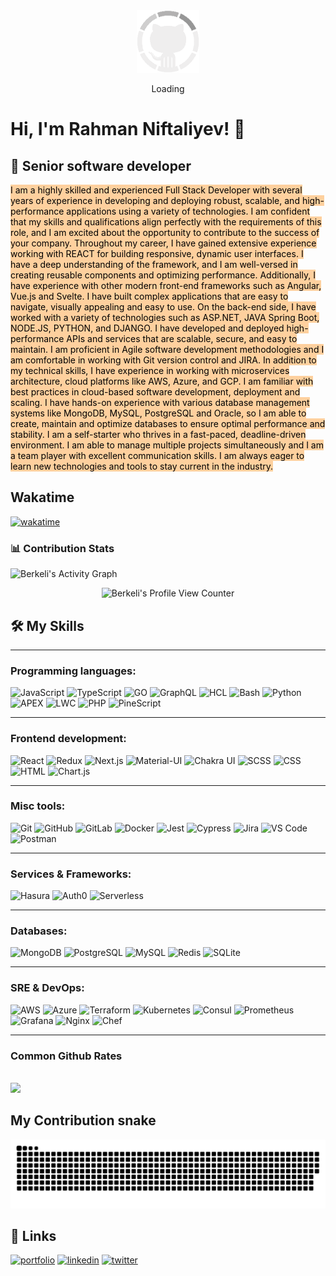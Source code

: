 

<div align="center">
    <img src="GitHub.gif" height="100" />
    <p>Loading</p>
</div>

# Hi, I'm Rahman Niftaliyev! 👋   



## 🚀 Senior software developer




<mark style="background: #FFB86CA6;">I am a highly skilled and experienced Full Stack Developer with several years of experience in developing and deploying robust, scalable, and high-performance applications using a variety of technologies. I am confident that my skills and qualifications align perfectly with the requirements of this role, and I am excited about the opportunity to contribute to the success of your company. Throughout my career, I have gained extensive experience working with REACT for building responsive, dynamic user interfaces. I have a deep understanding of the framework, and I am well-versed in creating reusable components and optimizing performance. Additionally, I have experience with other modern front-end frameworks such as Angular, Vue.js and Svelte. I have built complex applications that are easy to navigate, visually appealing and easy to use. On the back-end side, I have worked with a variety of technologies such as ASP.NET, JAVA Spring Boot, NODE.JS, PYTHON, and DJANGO. I have developed and deployed high-performance APIs and services that are scalable, secure, and easy to maintain. I am proficient in Agile software development methodologies and I am comfortable in working with Git version control and JIRA. In addition to my technical skills, I have experience in working with microservices architecture, cloud platforms like AWS, Azure, and GCP. I am familiar with best practices in cloud-based software development, deployment and scaling. I have hands-on experience with various database management systems like MongoDB, MySQL, PostgreSQL and Oracle, so I am able to create, maintain and optimize databases to ensure optimal performance and stability. I am a self-starter who thrives in a fast-paced, deadline-driven environment. I am able to manage multiple projects simultaneously and I am a team player with excellent communication skills. I am always eager to learn new technologies and tools to stay current in the industry.</mark>




## Wakatime
[![wakatime](https://wakatime.com/badge/user/84b46ad6-f0fa-463b-91b1-741fdcdd4f93.svg)](https://wakatime.com/@84b46ad6-f0fa-463b-91b1-741fdcdd4f93)

### 📊 Contribution Stats

<img alt="Berkeli's Activity Graph" src="https://github-readme-activity-graph.cyclic.app/graph/?username=rahmaniftaliyev&bg_color=1F222E&color=F8D866&line=F85D7F&point=FFFFFF&hide_border=true" />

<p align="center"> 

<img src="https://komarev.com/ghpvc/?username=rahmaniftaliyev" alt="Berkeli's Profile View Counter"/>

</p>


## 🛠️ My Skills
-------------------
### Programming languages:

![JavaScript](https://img.shields.io/badge/-JavaScript-000?&logo=JavaScript)
![TypeScript](https://img.shields.io/badge/-TypeScript-000?&logo=TypeScript&logoColor=007ACC)
![GO](https://img.shields.io/badge/-GO-000?&logo=Go)
![GraphQL](https://img.shields.io/badge/-GraphQL-000?&logo=GraphQL)
![HCL](https://img.shields.io/badge/-HCL-000?&logo=HCL)
![Bash](https://img.shields.io/badge/-Bash-000?&logo=GNU-Bash)
![Python](https://img.shields.io/badge/-Python-000?&logo=Python)
![APEX](https://img.shields.io/badge/-APEX-000?&logo=Salesforce)
![LWC](https://img.shields.io/badge/-LWC-000?&logo=Salesforce)
![PHP](https://img.shields.io/badge/-PHP-000?&logo=PHP)
![PineScript](https://img.shields.io/badge/-PineScript-000?&logo=TradingView)

-------------------
### Frontend development:

![React](https://img.shields.io/badge/-React-000?&logo=React)
![Redux](https://img.shields.io/badge/-Redux-000?&logo=Redux)
![Next.js](https://img.shields.io/badge/-Next.js-000?&logo=Next.js)
![Material-UI](https://img.shields.io/badge/-Material--UI-000?&logo=Material-UI)
![Chakra UI](https://img.shields.io/badge/-Chakra%20UI-000?&logo=Chakra-UI)
![SCSS](https://img.shields.io/badge/-SCSS-000?&logo=Sass)
![CSS](https://img.shields.io/badge/-CSS-000?&logo=CSS3)
![HTML](https://img.shields.io/badge/-HTML-000?&logo=HTML5)
![Chart.js](https://img.shields.io/badge/-Chart.js-000?&logo=Chart.js)

-------------------
### Misc tools:

![Git](https://img.shields.io/badge/-Git-000?&logo=Git)
![GitHub](https://img.shields.io/badge/-GitHub-000?&logo=GitHub)
![GitLab](https://img.shields.io/badge/-GitLab-000?&logo=GitLab)
![Docker](https://img.shields.io/badge/-Docker-000?&logo=Docker)
![Jest](https://img.shields.io/badge/-Jest-000?&logo=Jest)
![Cypress](https://img.shields.io/badge/-Cypress-000?&logo=Cypress)
![Jira](https://img.shields.io/badge/-Jira-000?&logo=Jira)
![VS Code](https://img.shields.io/badge/-VS%20Code-000?&logo=Visual-Studio-Code)
![Postman](https://img.shields.io/badge/-Postman-000?&logo=Postman)

-------------------
### Services & Frameworks: 

![Hasura](https://img.shields.io/badge/-Hasura-000?&logo=Hasura)
![Auth0](https://img.shields.io/badge/-Auth0-000?&logo=Auth0)
![Serverless](https://img.shields.io/badge/-Serverless-000?&logo=Serverless)

-------------------
### Databases:

![MongoDB](https://img.shields.io/badge/-MongoDB-000?&logo=MongoDB)
![PostgreSQL](https://img.shields.io/badge/-PostgreSQL-000?&logo=PostgreSQL)
![MySQL](https://img.shields.io/badge/-MySQL-000?&logo=MySQL)
![Redis](https://img.shields.io/badge/-Redis-000?&logo=Redis)
![SQLite](https://img.shields.io/badge/-SQLite-000?&logo=SQLite)

-------------------
### SRE & DevOps:

![AWS](https://img.shields.io/badge/-AWS-000?&logo=Amazon-AWS)
![Azure](https://img.shields.io/badge/-Azure-000?&logo=Microsoft-Azure)
![Terraform](https://img.shields.io/badge/-Terraform-000?&logo=Terraform)
![Kubernetes](https://img.shields.io/badge/-Kubernetes-000?&logo=Kubernetes)
![Consul](https://img.shields.io/badge/-Consul-000?&logo=Consul)
![Prometheus](https://img.shields.io/badge/-Prometheus-000?&logo=Prometheus)
![Grafana](https://img.shields.io/badge/-Grafana-000?&logo=Grafana)
![Nginx](https://img.shields.io/badge/-Nginx-000?&logo=Nginx)
![Chef](https://img.shields.io/badge/-Chef-000?&logo=Chef)

-------------------
### Common Github Rates

<br />

<img src="https://github-profile-trophy.vercel.app/?username=rahmaniftaliyev&theme=nord&no-frame=true&margin-w=10&column=7" />






## My Contribution snake
![Contribution snake example](https://github.com/RahmaNiftaliyev/RahmaNiftaliyev/blob/main/github-contribution-grid-snake.svg)


## 🔗 Links
[![portfolio](https://img.shields.io/badge/my_portfolio-000?style=for-the-badge&logo=ko-fi&logoColor=white)](https://tangerine-stroopwafel-584450.netlify.app/)
[![linkedin](https://img.shields.io/badge/linkedin-0A66C2?style=for-the-badge&logo=linkedin&logoColor=white)](https://www.linkedin.com/in/rahman-n-144266195/)
[![twitter](https://img.shields.io/badge/twitter-1DA1F2?style=for-the-badge&logo=twitter&logoColor=white)](https://twitter.com/NiftalievRahman)

